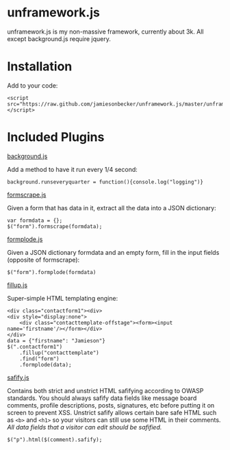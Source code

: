 unframework.js
==============

unframework.js is my non-massive framework, currently about 3k. All except background.js require jquery.

Installation
============

Add to your code:

    <script src="https://raw.github.com/jamiesonbecker/unframework.js/master/unframework.js"></script>


Included Plugins
================

[background.js](https://github.com/jamiesonbecker/background.js)

Add a method to have it run every 1/4 second:

    background.runseveryquarter = function(){console.log("logging")}



[formscrape.js](https://github.com/jamiesonbecker/formscrape.js)

Given a form that has data in it, extract all the data into a JSON dictionary:

    var formdata = {};
    $("form").formscrape(formdata);



[formplode.js](https://github.com/jamiesonbecker/formplode.js)

Given a JSON dictionary formdata and an empty form, fill in the input fields (opposite of formscrape):

    $("form").formplode(formdata)



[fillup.js](https://github.com/jamiesonbecker/fillup.js)

Super-simple HTML templating engine:

    <div class="contactform1"><div>
    <div style="display:none">
        <div class="contacttemplate-offstage"><form><input name='firstname'/></form></div>
    </div>
    data = {"firstname": "Jamieson"}
    $(".contactform1")
        .fillup("contacttemplate")
        .find("form")
        .formplode(data);


[safify.js](https://github.com/jamiesonbecker/safify.js)

Contains both strict and unstrict HTML safifying according to OWASP standards. You should always safify data fields like message board comments, profile descriptions, posts, signatures, etc before putting it on screen to prevent XSS. Unstrict safify allows certain bare safe HTML such as `<b>` and `<h1>` so your visitors can still use some HTML in their comments. *All data fields that a visitor can edit should be safified.*

    $("p").html($(comment).safify);



